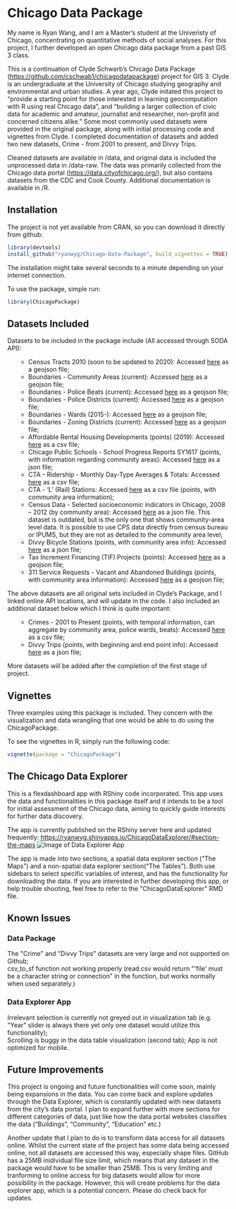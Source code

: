 Chicago Data Package
====================

<!-- badges: start --> <!-- badges: end -->

My name is Ryan Wang, and I am a Master’s student at the Univeristy of
Chicago, concentrating on quantitative methods of social analyses. For
this project, I further developed an open Chicago data package from a
past GIS 3 class.

This is a continuation of Clyde Schwarb’s Chicago Data Package
(<a href="https://github.com/cschwab1/chicagodatapackage" class="uri">https://github.com/cschwab1/chicagodatapackage</a>)
project for GIS 3. Clyde is an undergraduate at the University of
Chicago studying geography and environmental and urban studies. A year
ago, Clyde initated this project to “provide a starting point for those
interested in learning geocomputation with R using real Chicago data”,
and “building a larger collection of civic data for academic and
amateur, journalist and researcher, non-profit and concerned citizens
alike.” Some most commonly used datasets were provided in the original
package, along with initial processing code and vignettes from Clyde. I
completed documentation of datasets and added two new datasets, Crime -
from 2001 to present, and Divvy Trips.

Cleaned datasets are available in /data, and original data is included
the unprocessed data in /data-raw. The data was primarily collected from
the Chicago data portal
(<a href="https://data.cityofchicago.org/" class="uri">https://data.cityofchicago.org/</a>),
but also contains datasets from the CDC and Cook County. Additional
documentation is available in /R.

Installation
------------

The project is not yet available from CRAN, so you can download it
directly from github:

``` r
library(devtools)
install_github("ryanwyg/Chicago-Data-Package", build_vignettes = TRUE)
```

The installation might take several seconds to a minute depending on your internet connection.

To use the package, simple run:
``` r
library(ChicagoPackage)
```

Datasets Included
-----------------

<p>
Datasets to be included in the package include (All accessed through
SODA API):
</p>
<ul>
<ul>
<li>
Census Tracts 2010 (soon to be updated to 2020): Accessed
<a href="https://data.cityofchicago.org/Facilities-Geographic-Boundaries/Boundaries-Census-Tracts-2010/5jrd-6zik">here</a>
as a geojson file;
</li>
<li>
Boundaries - Community Areas (current): Accessed
<a href="https://data.cityofchicago.org/Facilities-Geographic-Boundaries/Boundaries-Community-Areas-current-/cauq-8yn6">here</a>
as a geojson file;
</li>
<li>
Boundaries - Police Beats (current): Accessed
<a href="https://data.cityofchicago.org/Public-Safety/Boundaries-Police-Beats-current-/aerh-rz74">here</a>
as a geojson file;
</li>
<li>
Boundaries - Police Districts (current): Accessed
<a href="https://data.cityofchicago.org/Public-Safety/Boundaries-Police-Districts-current-/fthy-xz3r">here</a>
as a geojson file;
</li>
<li>
Boundaries - Wards (2015-): Accessed
<a href="https://data.cityofchicago.org/Facilities-Geographic-Boundaries/Boundaries-Wards-2015-/sp34-6z76">here</a>
as a geojson file;
</li>
<li>
Boundaries - Zoning Districts (current): Accessed
<a href="https://data.cityofchicago.org/Community-Economic-Development/Boundaries-Zoning-Districts-current-/7cve-jgbp">here</a>
as a geojson file;
</li>
<li>
Affordable Rental Housing Developments (points) (2019): Accessed 
<a href="https://data.cityofchicago.org/Community-Economic-Development/Affordable-Rental-Housing-Developments/s6ha-ppgi">here</a> as
a csv file;
</li>
<li>
Chicago Public Schools - School Progress Reports SY1617 (points, with
information regarding community areas): Accessed
<a href="https://data.cityofchicago.org/resource/cp7s-7gxg.json">here</a>
as a json file;
</li>
<li>
CTA - Ridership - Monthly Day-Type Averages & Totals: Accessed
<a href="https://data.cityofchicago.org/Transportation/CTA-Ridership-Bus-Routes-Monthly-Day-Type-Averages/bynn-gwxy">here</a>
as a csv file;
</li>
<li>
CTA - ‘L’ (Rail) Stations: Accessed
<a href="https://data.cityofchicago.org/Transportation/CTA-L-Rail-Stations-Shapefile/vmyy-m9qj">here</a>
as a csv file (points, with community area information);
</li>
<li>
Census Data - Selected socioeconomic indicators in Chicago, 2008 – 2012
(by community area): Accessed
<a href="https://data.cityofchicago.org/resource/kn9c-c2s2.json">here</a>
as a json file. This dataset is outdated, but is the only one that shows
community-area level data. It is possible to use CPS data directly from
census bureau or IPUMS, but they are not as detailed to the community
area level;
</li>
<li>
Divvy Bicycle Stations (points, with community area info): Accessed
<a href="https://data.cityofchicago.org/resource/bbyy-e7gq.json">here</a>
as a json file;
</li>
<li>
Tax Increment Financing (TIF) Projects (points): Accessed
<a href="https://data.cityofchicago.org/Community-Economic-Development/Tax-Increment-Financing-TIF-Projects-Map/v3a3-hhqn">here</a>
as a geojson file;
</li>
<li>
311 Service Requests - Vacant and Abandoned Buildings (points, with
community area information): Accessed
<a href="https://data.cityofchicago.org/Service-Requests/311-Service-Requests-Vacant-and-Abandoned-Building/d9re-tmpw">here</a>
as a geojson file;
</li>
</ul>
</ul>
<p>
The above datasets are all original sets included in Clyde’s Package,
and I linked online API locations, and will update in the code. I also
included an additional dataset below which I think is quite important:
</p>
<ul>
<ul>
<li>
Crimes - 2001 to Present (points, with temporal information, can
aggregate by community area, police wards, beats): Accessed
<a href="https://data.cityofchicago.org/Public-Safety/Crimes-Map/dfnk-7re6">here</a>
as a csv file;
</li>
<li>
Divvy Trips (points, with beginning and end point info): Accessed
<a href="https://data.cityofchicago.org/resource/fg6s-gzvg.json">here</a>
as a json file;
</li>
</ul>
</ul>
<p>
More datasets will be added after the completion of the first stage of
project.
</p>

Vignettes
---------
Three examples using this package is included. They concern with the visualization and data wrangling that one would be able to do using the ChicagoPackage.

To see the vignettes in R, simply run the following code:
``` r
vignette(package = "ChicagoPackage")
```

The Chicago Data Explorer
-------------------------

This is a flexdashboard app with RShiny code incorporated. This app uses
the data and functionalities in this package itself and it intends to be
a tool for initial assessment of the Chicago data, aiming to quickly
guide interests for further data discovery. 

The app is currently published on the RShiny server here and updated frequently:
<a href="https://ryanwyg.shinyapps.io/ChicagoDataExplorer/#section-the-maps" class="uri">https://ryanwyg.shinyapps.io/ChicagoDataExplorer/#section-the-maps</a>
![Image of Data Explorer
App](https://github.com/ryanwyg/Chicago-Data-Package/blob/master/ChicagoDataExplorer.png)

The app is made into two sections, a spatial data explorer section (“The
Maps”) and a non-spatial data explorer section(“The Tables”). Both use
sidebars to select specific variables of interest, and has the
functionality for downloading the data. If you are interested in further developing this app, or help trouble shooting, feel free to refer to the "ChicagoDataExplorer" RMD file.

Known Issues
------------

### Data Package
The "Crime" and "Divvy Trips" datasets are very large and not supported on Github; <br />
csv_to_sf function not working properly (read.csv would return "'file' must be a character string or connection" in the function, but works normally when used separately.)

### Data Explorer App
Irrelevant selection is currently not greyed out in visualization tab (e.g. "Year" slider is always there yet only one dataset would utilize this functionality); <br />
Scrolling is buggy in the data table visualization (second tab);
App is not optimized for mobile.

Future Improvements
-------------------

This project is ongoing and future functionalities will come soon,
mainly being expansions in the data. You can come back and explore
updates through the Data Explorer, which is constantly updated with new
datasets from the city’s data portal. I plan to expand further with more
sections for different categories of data, just like how the data portal
websites classifies the data (“Buildings”, “Community”, “Education”
etc.)

Another update that I plan to do is to transform data access for all datasets online. Whilst the current state of the project has some data being accessed online, not all datasets are accessed this way, especially shape files. GitHub has a 25MB inidividual file size limit, which means that any dataset in the package would have to be smaller than 25MB. This is very limiting and tranforming to online access for big datasets would allow for more possibility in the package. However, this will create problems for the data explorer app, which is a potential concern. Please do check back for updates.
